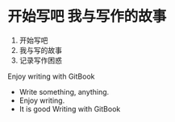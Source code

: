 # 开始写吧 我与写作的故事

1. 开始写吧 
2. 我与写的故事
3. 记录写作困惑

Enjoy writing with GitBook

- Write something, anything.
- Enjoy writing.
- It is good Writing with GitBook